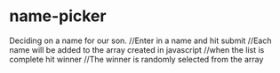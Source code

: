 # name-picker
Deciding on a name for our son.
//Enter in a name and hit submit
//Each name will be added to the array created in javascript
//when the list is complete hit winner
//The winner is randomly selected from the array
